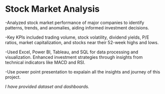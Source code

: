 # Stock Market Analysis
-Analyzed stock market performance of major companies to identify patterns, trends, and anomalies, aiding informed investment decisions.

-Key KPIs included trading volume, stock volatility, dividend yields, P/E ratios, market capitalization, and stocks near their 52-week highs and lows.

-Used Excel, Power BI, Tableau, and SQL for data processing and visualization. Enhanced investment strategies through insights from technical indicators like MACD and RSI.

-Use power point presentation to expalain all the insights and journey of this project.

*I have provided dataset and dashboards.*
